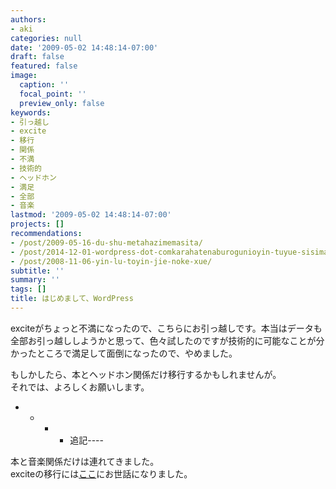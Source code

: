 ```yaml
---
authors:
- aki
categories: null
date: '2009-05-02 14:48:14-07:00'
draft: false
featured: false
image:
  caption: ''
  focal_point: ''
  preview_only: false
keywords:
- 引っ越し
- excite
- 移行
- 関係
- 不満
- 技術的
- ヘッドホン
- 満足
- 全部
- 音楽
lastmod: '2009-05-02 14:48:14-07:00'
projects: []
recommendations:
- /post/2009-05-16-du-shu-metahazimemasita/
- /post/2014-12-01-wordpress-dot-comkarahatenaburogunioyin-tuyue-sisimasita/
- /post/2008-11-06-yin-lu-toyin-jie-noke-xue/
subtitle: ''
summary: ''
tags: []
title: はじめまして、WordPress
---
```


exciteがちょっと不満になったので、こちらにお引っ越しです。本当はデータも全部お引っ越ししようかと思って、色々試したのですが技術的に可能なことが分かったところで満足して面倒になったので、やめました。

もしかしたら、本とヘッドホン関係だけ移行するかもしれませんが。  
それでは、よろしくお願いします。

- 
  - 
    - 
      - 追記----

本と音楽関係だけは連れてきました。  
exciteの移行には[ここ](http://blog.potto.client.jp/archives/2007/07/entry_16.html)にお世話になりました。